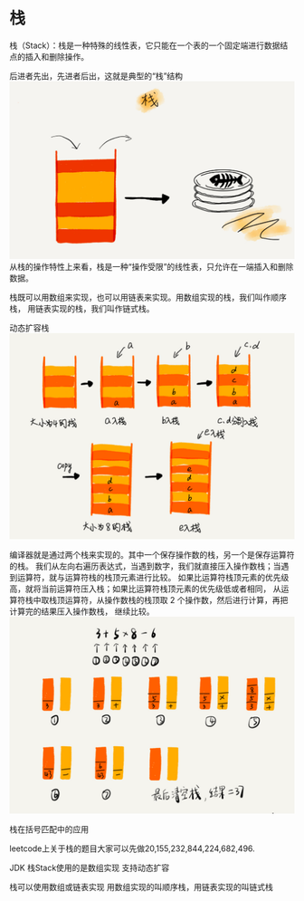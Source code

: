 # 栈
栈（Stack）：栈是一种特殊的线性表，它只能在一个表的一个固定端进行数据结点的插入和删除操作。

后进者先出，先进者后出，这就是典型的“栈”结构
![](../../../../../../../README-IMG/栈/栈结构.png)
从栈的操作特性上来看，栈是一种“操作受限”的线性表，只允许在一端插入和删除数据。

栈既可以用数组来实现，也可以用链表来实现。用数组实现的栈，我们叫作顺序栈，
用链表实现的栈，我们叫作链式栈。

动态扩容栈
![](../../../../../../../README-IMG/栈/动态扩容栈.png)

编译器就是通过两个栈来实现的。其中一个保存操作数的栈，另一个是保存运算符的栈。
我们从左向右遍历表达式，当遇到数字，我们就直接压入操作数栈；当遇到运算符，就与运算符栈的栈顶元素进行比较。
如果比运算符栈顶元素的优先级高，就将当前运算符压入栈；如果比运算符栈顶元素的优先级低或者相同，
从运算符栈中取栈顶运算符，从操作数栈的栈顶取 2 个操作数，然后进行计算，再把计算完的结果压入操作数栈， 继续比较。
![](../../../../../../../README-IMG/栈/压栈计算.png)

栈在括号匹配中的应用

leetcode上关于栈的题目大家可以先做20,155,232,844,224,682,496.

JDK 栈Stack使用的是数组实现 支持动态扩容

栈可以使用数组或链表实现 用数组实现的叫顺序栈，用链表实现的叫链式栈

